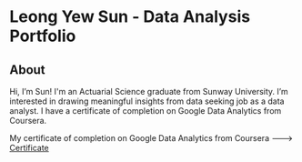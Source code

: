 # Leong Yew Sun - Data Analysis Portfolio

## About

Hi, I’m Sun! I'm an Actuarial Science graduate from Sunway University. I’m interested in drawing meaningful insights from data seeking job as a data analyst. I have a certificate of completion on Google Data Analytics from Coursera.

My certificate of completion on Google Data Analytics from Coursera ---> [Certificate](https://github.com/lysun2000/lysun2000/files/13295004/Google.Data.Analytics.pdf)





<!---
lysun2000/lysun2000 is a ✨ special ✨ repository because its `README.md` (this file) appears on your GitHub profile.
You can click the Preview link to take a look at your changes.
--->
